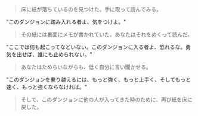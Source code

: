 > 床に紙が落ちているのを見つけた。手に取って読んでみる。 
  
"このダンジョンに踏み入れる者よ、気をつけよ。"  
  
> その紙には裏面にメモが書かれていた。あなたはそれをめくって読んだ。 

"ここでは何も起こってなどいない。このダンジョンに入る者よ、恐れるな。勇気を出せば、誰にも止められない。"  
  
> あなたはためらいながらも、低く自分に言い聞かせる。  

"このダンジョンを乗り越えるには、もっと強く、もっと上手く、そしてもっと速く、もっと強くならなければ。" 
  
> そして、このダンジョンに他の人が入ってきた時のために、再び紙を床に戻した。
